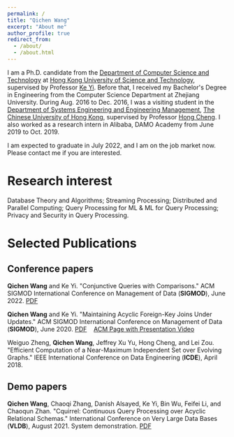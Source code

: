 ```yaml
---
permalink: /
title: "Qichen Wang"
excerpt: "About me"
author_profile: true
redirect_from: 
  - /about/
  - /about.html
---
```


I am a Ph.D. candidate from the [Department of Computer Science and Technology](https://cse.hkust.edu.hk/) at [Hong Kong University of Science and Technology](https://hkust.edu.hk/home), supervised by Professor [Ke Yi](https://www.cse.ust.hk/~yike/).   Before that, I received my Bachelor's Degree in Engineering from the Computer Science Department at Zhejiang University.  During Aug. 2016 to Dec. 2016, I was a visiting student in the [Department of Systems Engineering and Engineering Management](https://www.se.cuhk.edu.hk/), [The Chinese University of Hong Kong](https://www.cuhk.edu.hk/chinese/index.html), supervised by Professor [Hong Cheng](https://www1.se.cuhk.edu.hk/~hcheng/).   I also worked as a research intern in Alibaba, DAMO Academy from June 2019 to Oct. 2019.

I am expected to graduate in July 2022, and I am on the job market now.  Please contact me if you are interested. 

# Research interest

Database Theory and Algorithms; Streaming Processing; Distributed and Parallel Computing; Query Processing for ML & ML for Query Processing; Privacy and Security in Query Processing.

# Selected Publications

## Conference papers

**Qichen Wang** and Ke Yi. "Conjunctive Queries with Comparisons." ACM SIGMOD International Conference on Management of Data (**SIGMOD**), June 2022. [PDF](https://www.cse.ust.hk/~yike/CQC.pdf)

**Qichen Wang** and Ke Yi. "Maintaining Acyclic Foreign-Key Joins Under Updates." ACM SIGMOD International Conference on Management of Data (**SIGMOD**), June 2020. [PDF](https://www.cse.ust.hk/~yike/sigmod20.pdf) &nbsp;&nbsp; [ACM Page with Presentation Video](https://dl.acm.org/doi/10.1145/3318464.3380586)

Weiguo Zheng, **Qichen Wang**, Jeffrey Xu Yu, Hong Cheng, and Lei Zou. "Efficient Computation of a Near-Maximum Independent Set over Evolving Graphs." IEEE International Conference on Data Engineering (**ICDE**), April 2018.

## Demo papers

**Qichen Wang**, Chaoqi Zhang, Danish Alsayed, Ke Yi, Bin Wu, Feifei Li, and Chaoqun Zhan. "Cquirrel: Continuous Query Processing over Acyclic Relational Schemas." International Conference on Very Large Data Bases (**VLDB**), August 2021. System demonstration. [PDF](https://www.cse.ust.hk/~yike/Cquirrel.pdf)
